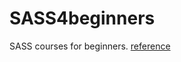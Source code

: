 # SASS4beginners
SASS courses for beginners.
[reference](https://github.com/ganlanyuan/SASS4beginners/blob/master/reference.md)
